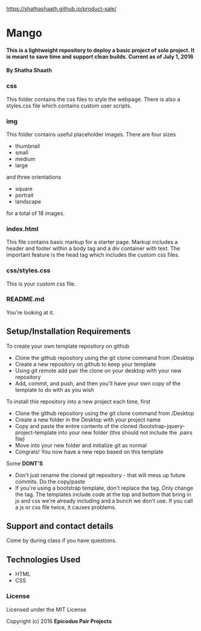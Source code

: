 https://shathashaath.github.io/product-sale/
# Mango

#### This is a lightweight repository to deploy a basic project of  solo project. It is meant to save time and support clean builds. Current as of July 1, 2016

#### By Shatha Shaath


### css

This folder contains the css files to style the webpage.  There is also a styles.css file which contains custom user scripts.


### img

This folder contains useful placeholder images.  There are four sizes

* thumbnail
* small
* medium
* large

and three orientations

* square
* portrait
* landscape

for a total of 18 images.

### index.html

This file contains basic markup for a starter page.  Markup includes a header and footer within a body tag and a div container with text.  The important feature is the head tag which includes the custom css files.  

### css/styles.css

This is your custom css file.



### README.md

You're looking at it.

## Setup/Installation Requirements

To create your own template repository on github

* Clone the github repository using the git clone command from /Desktop
* Create a new repository on github to keep your template
* Using git remote add pair the clone on your desktop with your new repository
* Add, commit, and push, and then you'll have your own copy of the template to do with as you wish

To install this repository into a new project each time, first

* Clone the github repository using the git clone command from /Desktop
* Create a new folder in the Desktop with your project name
* Copy and paste the entire contents of the cloned /bootstrap-jquery-project-template into your new folder (this should not include the .pairs file)
* Move into your new folder and initialize git as normal
* Congrats! You now have a new repo based on this template

Some **DONT'S**

* Don't just rename the cloned git repository - that will mess up future commits.  Do the copy/paste
* If you're using a bootstrap template, don't replace the <head> tag.  Only change the <body> tag.  The templates include code at the top and bottom that bring in js and css we're already including and a bunch we don't use.  If you call a js or css file twice, it causes problems.



## Support and contact details

Come by during class if you have questions.

## Technologies Used

* HTML
* CSS

### License

Licensed under the MIT License

Copyright (c) 2016 **Epicodus Pair Projects**
